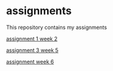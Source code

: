 # assignments
This repository contains my assignments 

[assignment 1 week 2](https://github.com/janpaulwillems/assignments/blob/master/Assignment_week_2done%2B.md)

[assignment 3 week 5](https://github.com/janpaulwillems/assignments/blob/master/Assignment_week_5%20laatste%20versie.ipynb)

[assignment week 6](https://github.com/janpaulwillems/assignments/blob/master/assignment4%20(2).ipynb)
